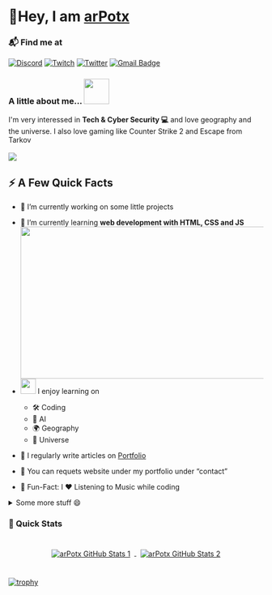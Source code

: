 <h1>🤙Hey, I am <a href="https://arpotx.netlify.app">arPotx</a></h1>
</h1>

### 📬 Find me at

[![Discord](https://img.shields.io/badge/Discord-%237289DA.svg?logo=discord&logoColor=white)](https://discord.gg/https://discord.gg/3dPdKwXBbg)
[![Twitch](https://img.shields.io/badge/Twitch-%239146FF.svg?logo=Twitch&logoColor=white)](https://twitch.tv/arPotx)
[![Twitter](https://img.shields.io/badge/Twitter-%231DA1F2.svg?logo=Twitter&logoColor=white)](https://twitter.com/arPotx)
[![Gmail Badge](https://img.shields.io/badge/-Gmail-d14836?style=flat-square&logo=Gmail&logoColor=white&link=mailto:shark.info24@gmail.com)](mailto:shark.info24@gmail.com)

### A little about me... <img src="media.giphy.com/media/QDjpIL6oNCVZ4qzGs7/giphy.gif" width="50">

I'm very interessed in **Tech & Cyber Security 💻** and love geography and the universe. I also love gaming like Counter Strike 2 and Escape from Tarkov<br/><br/>
[![](https://visitcount.itsvg.in/api?id=arPotx&icon=7&color=1)](https://arpotx.netlify.app)

## ⚡️ A Few Quick Facts

- 🔭 I’m currently working on some little projects
- 🌱 I’m currently learning **web development with HTML, CSS and JS**
  <img width="490" height="300" src="https://media.giphy.com/media/2IudUHdI075HL02Pkk/giphy.gif" align=right>

- <img src="https://media.giphy.com/media/QDjpIL6oNCVZ4qzGs7/giphy.gif" width="30"> I enjoy learning on
  - 🛠 Coding
  - 🤖 AI
  - 🌍 Geography
  - 🌌 Universe
- 📝 I regularly write articles on [Portfolio](https://arpotx.netlify.app)
- 💬 You can requets website under my portfolio under “contact”
- 🎉 Fun-Fact: I ❤️ Listening to Music while coding 

<details>
  <summary>Some more stuff 😄</summary>
  
### 🖥️ My Setup
<img src="https://img.shields.io/badge/Windows-80B3FF?logo=akamai&logoColor=fff&style=flat"> <img src="https://img.shields.io/badge/Brave-FB542B?logo=brave&logoColor=fff&style=flat"> <img src="https://img.shields.io/badge/Visual_Studio_Code-80B3FF?&style=flat"><img src="https://img.shields.io/badge/Spotify-1ED760?logo=spotify&logoColor=fff&style=flat">
</details>

### 🚀 Quick Stats

<p align="center">
<br>

<a href="https://github.com/arPotx">
  <img align="center" style="margin:0.5rem" src="https://github-readme-stats.vercel.app/api/top-langs/?username=arPotx&title_color=ffffff&text_color=c9cacc&icon_color=4AB197&bg_color=1A2B34" alt="arPotx GitHub Stats 1" />
</a>

<a href="https://github.com/arPotx">
  <img align="center" style="margin:0.5rem" src="https://github-readme-stats.vercel.app/api?username=arPotx&show_icons=true&line_height=27&count_private=true&title_color=ffffff&text_color=c9cacc&icon_color=4AB097&bg_color=1A2B34" alt="arPotx GitHub Stats 2" />
</a>

<br>
<br>
</p>

[![trophy](https://github-profile-trophy.vercel.app/?username=arPotx&theme=onedark)](https://github.com/arPotx)
